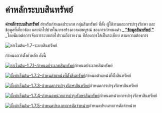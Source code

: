 # ค่าหลักระบบสินทรัพย์

**ค่าหลักระบบสินทรัพย์** สำหรับกำหนดประเภท กลุ่มสินทรัพย์ ที่ตั้ง
ผู้ใช้งานและการบำรุงรักษา และข้อมูลที่เกี่ยวข้อง
และนำไปช่วยในการสร้างความสมบูรณ์ ของการกำหนดค่า  _**[ “ข้อมูลสินทรัพย์
"](http://www.smlaccount.com/manual/?page_id=734)**
_โดยมีผลต่อการจัดการระบบต่อไปรวมถึงรายงาน ทีต้องการได้เป็นระเบียบ
ตามความต้องการ

![ค่าเริ่มต้น-1.7-ระบบสินทรัพย์](http://www.smlaccount.com/manual/wp-content/uploads/2017/10/ค่าเริ่มต้น-1.7-ระบบสินทรัพย์.jpg)

กำหนดการตั้งค่าหลัก ดังนี้

[![ค่าเริ่มต้น-1.7.1-กำหนดประเภทสินทรัพย์](http://www.smlaccount.com/manual/wp-content/uploads/2017/10/ค่าเริ่มต้น-1.7.1-กำหนดประเภทสินทรัพย์.jpg)](http://www.smlaccount.com/manual/wp-content/uploads/2017/10/ค่าเริ่มต้น-1.7.1-กำหนดประเภทสินทรัพย์.jpg)กำหนดประเภทสินทรัพย์





[![ตั้งค่าเริ่มต้น-1.7.2-กำหนดำแหน่งที่ตั้งสินทรัพย์](http://www.smlaccount.com/manual/wp-content/uploads/2017/10/ตั้งค่าเริ่มต้น-1.7.2-กำหนดำแหน่งที่ตั้งสินทรัพย์.jpg)](http://www.smlaccount.com/manual/wp-content/uploads/2017/10/ตั้งค่าเริ่มต้น-1.7.2-กำหนดำแหน่งที่ตั้งสินทรัพย์.jpg)กำหนดตำแหน่งที่ตั้งสินทรัพย์



[![ตั้งค่าเริ่มต้น-1.7.3-กำหนดการบำรุงรักษาสินทรัพย์](http://www.smlaccount.com/manual/wp-content/uploads/2017/10/ตั้งค่าเริ่มต้น-1.7.3-กำหนดการบำรุงรักษาสินทรัพย์.jpg)](http://www.smlaccount.com/manual/wp-content/uploads/2017/10/ตั้งค่าเริ่มต้น-1.7.3-กำหนดการบำรุงรักษาสินทรัพย์.jpg)กำหนดการบำรุงรักษาสินทรัพย์



[![ตั้งค่าเริ่มต้น-1.7.4-กำหนดหน่วยการบำรุงรักษาสินทรัพย์](http://www.smlaccount.com/manual/wp-content/uploads/2017/10/ตั้งค่าเริ่มต้น-1.7.4-กำหนดหน่วยการบำรุงรักษาสินทรัพย์.jpg)](http://www.smlaccount.com/manual/wp-content/uploads/2017/10/ตั้งค่าเริ่มต้น-1.7.4-กำหนดหน่วยการบำรุงรักษาสินทรัพย์.jpg)กำหนดหน่วยการบำรุงรักษาสินทรัพย์



[![ตั้งค่าเริ่มต้น-1.7.5-กำหนดประเภทการตัดจำหน่าย](http://www.smlaccount.com/manual/wp-content/uploads/2017/10/ตั้งค่าเริ่มต้น-1.7.5-กำหนดประเภทการตัดจำหน่าย.jpg)](http://www.smlaccount.com/manual/wp-content/uploads/2017/10/ตั้งค่าเริ่มต้น-1.7.5-กำหนดประเภทการตัดจำหน่าย.jpg)กำหนดประเภทการตัดจำหน่าย







